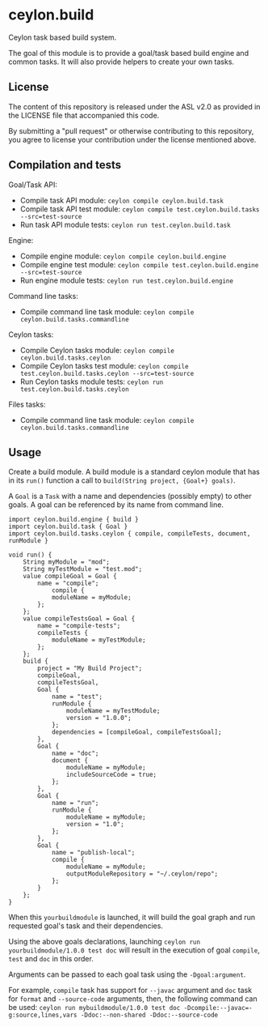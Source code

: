 ceylon.build
============

Ceylon task based build system.

The goal of this module is to provide a goal/task based build engine and common tasks.
It will also provide helpers to create your own tasks.

License
-------

The content of this repository is released under the ASL v2.0
as provided in the LICENSE file that accompanied this code.

By submitting a "pull request" or otherwise contributing to this repository, you
agree to license your contribution under the license mentioned above.

Compilation and tests
----------------------
Goal/Task API:
* Compile task API module: `ceylon compile ceylon.build.task`
* Compile task API test module: `ceylon compile test.ceylon.build.tasks --src=test-source`
* Run task API module tests: `ceylon run test.ceylon.build.task`

Engine:
* Compile engine module: `ceylon compile ceylon.build.engine`
* Compile engine test module: `ceylon compile test.ceylon.build.engine --src=test-source`
* Run engine module tests: `ceylon run test.ceylon.build.engine`

Command line tasks:
* Compile command line task module: `ceylon compile ceylon.build.tasks.commandline`

Ceylon tasks:
* Compile Ceylon tasks module: `ceylon compile ceylon.build.tasks.ceylon`
* Compile Ceylon tasks test module: `ceylon compile test.ceylon.build.tasks.ceylon --src=test-source`
* Run Ceylon tasks module tests: `ceylon run test.ceylon.build.tasks.ceylon`

Files tasks:
* Compile command line task module: `ceylon compile ceylon.build.tasks.commandline`

Usage
-----

Create a build module.
A build module is a standard ceylon module that has in its `run()` function a call to
`build(String project, {Goal+} goals)`.

A `Goal` is a `Task` with a name and dependencies (possibly empty) to other goals.
A goal can be referenced by its name from command line.

```ceylon
import ceylon.build.engine { build }
import ceylon.build.task { Goal }
import ceylon.build.tasks.ceylon { compile, compileTests, document, runModule }

void run() {
    String myModule = "mod";
    String myTestModule = "test.mod";
    value compileGoal = Goal {
        name = "compile";
            compile {
            moduleName = myModule;
        };
    };
    value compileTestsGoal = Goal {
        name = "compile-tests";
        compileTests {
            moduleName = myTestModule;
        };
    };
    build {
        project = "My Build Project";
        compileGoal,
        compileTestsGoal,
        Goal {
            name = "test";
            runModule {
                moduleName = myTestModule;
                version = "1.0.0";
            };
            dependencies = [compileGoal, compileTestsGoal];
        },
        Goal {
            name = "doc";
            document {
                moduleName = myModule;
                includeSourceCode = true;
            };
        },
        Goal {
            name = "run";
            runModule {
                moduleName = myModule;
                version = "1.0";
            };
        },
        Goal {
            name = "publish-local";
            compile {
                moduleName = myModule;
                outputModuleRepository = "~/.ceylon/repo";
            };
        }
    };
}
```

When this `yourbuildmodule` is launched, it will build the goal graph and run requested goal's task and their
dependencies.

Using the above goals declarations, launching `ceylon run yourbuildmodule/1.0.0 test doc` will result in the
execution of goal `compile`, `test` and `doc` in this order.

Arguments can be passed to each goal task using the `-Dgoal:argument`.

For example, `compile` task has support for `--javac` argument and `doc` task for `format` and `--source-code`
arguments, then, the following command can be used:
`ceylon run mybuildmodule/1.0.0 test doc -Dcompile:--javac=-g:source,lines,vars -Ddoc:--non-shared -Ddoc:--source-code`

